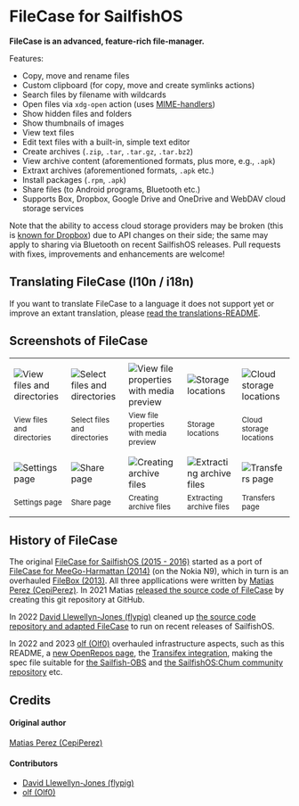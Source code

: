 # FileCase for SailfishOS

**FileCase is an advanced, feature-rich file-manager.**

Features:
- Copy, move and rename files
- Custom clipboard (for copy, move and create symlinks actions)
- Search files by filename with wildcards
- Open files via `xdg-open` action (uses [MIME-handlers](https://github.com/llelectronics/mimer))
- Show hidden files and folders
- Show thumbnails of images
- View text files
- Edit text files with a built-in, simple text editor
- Create archives (`.zip`, `.tar`, `.tar.gz`, `.tar.bz2`)
- View archive content (aforementioned formats, plus more, e.g., `.apk`) 
- Extraxt archives (aforementioned formats, `.apk` etc.)
- Install packages (`.rpm`, `.apk`)
- Share files (to Android programs, Bluetooth etc.)
- Supports Box, Dropbox, Google Drive and OneDrive and WebDAV cloud storage services

Note that the ability to access cloud storage providers may be broken (this is [known for Dropbox](https://github.com/sailfishos-applications/filecase/issues/4)) due to API changes on their side; the same may apply to sharing via Bluetooth on recent SailfishOS releases.  Pull requests with fixes, improvements and enhancements are welcome!

## Translating FileCase (l10n / i18n)

If you want to translate FileCase to a language it does not support yet or improve an extant translation, please [read the translations-README](./translations#readme).

## Screenshots of FileCase

|     |     |     |     |     |
| --- | --- | --- | --- | --- |
|     |     |     |     |     |
| ![View files and directories](https://github.com/sailfishos-applications/filecase/raw/master/.xdata/screenshots/screenshot-001.jpg) | ![Select files and directories](https://github.com/sailfishos-applications/filecase/raw/master/.xdata/screenshots/screenshot-002.jpg) | ![View file properties with media preview](https://github.com/sailfishos-applications/filecase/raw/master/.xdata/screenshots/screenshot-003.jpg) | ![Storage locations](https://github.com/sailfishos-applications/filecase/raw/master/.xdata/screenshots/screenshot-004.jpg) | ![Cloud storage locations](https://github.com/sailfishos-applications/filecase/raw/master/.xdata/screenshots/screenshot-005.jpg) |
| <sub>View files and directories</sub> | <sub>Select files and directories</sub>  | <sub>View file properties with media preview</sub> | <sub>Storage locations</sub> | <sub>Cloud storage locations</sub> |
|     |     |     |     |     |
|     |     |     |     |     |
| ![Settings page](https://github.com/sailfishos-applications/filecase/raw/master/.xdata/screenshots/screenshot-006.jpg) | ![Share page](https://github.com/sailfishos-applications/filecase/raw/master/.xdata/screenshots/screenshot-007.jpg) | ![Creating archive files](https://github.com/sailfishos-applications/filecase/raw/master/.xdata/screenshots/screenshot-008.jpg) | ![Extracting archive files](https://github.com/sailfishos-applications/filecase/raw/master/.xdata/screenshots/screenshot-009.jpg) | ![Transfers page](https://github.com/sailfishos-applications/filecase/raw/master/.xdata/screenshots/screenshot-010.jpg) |
| <sub>Settings page</sub> | <sub>Share page</sub>  | <sub>Creating archive files</sub> | <sub>Extracting archive files</sub> | <sub>Transfers page</sub> |
|     |     |     |     |     |

## History of FileCase

The original [FileCase for SailfishOS (2015 - 2016)](https://openrepos.net/content/cepiperez/filecase-0#content) started as a port of [FileCase for MeeGo-Harmattan (2014)](https://openrepos.net/content/cepiperez/filecase#content) (on the Nokia N9), which in turn is an overhauled [FileBox (2013)](https://openrepos.net/content/cepiperez/filebox#content).  All three appllications were written by [Matias Perez (CepiPerez)](https://github.com/CepiPerez).  In 2021 Matias [released the source code of FileCase](https://github.com/sailfishos-applications/filecase/commit/d4294bbc5e854bb1a32481201f556ba453fbaef6) by creating this git repository at GitHub.

In 2022 [David Llewellyn-Jones (flypig)](https://github.com/llewelld) cleaned up [the source code repository and adapted FileCase](https://github.com/sailfishos-applications/filecase/compare/0.1-9...0.2.1) to run on recent releases of SailfishOS.

In 2022 and 2023 [olf (Olf0)](https://github.com/Olf0) overhauled infrastructure aspects, such as this README, a [new OpenRepos page](https://openrepos.net/content/olf/filecase#content), the [Transifex integration](https://github.com/sailfishos-applications/filecase/pull/34), making the spec file suitable for [the Sailfish-OBS](https://build.sailfishos.org/) and [the SailfishOS:Chum community repository](https://build.sailfishos.org/project/show/sailfishos:chum) etc.

## Credits
#### Original author
[Matias Perez (CepiPerez)](https://github.com/CepiPerez)
#### Contributors
- [David Llewellyn-Jones (flypig)](https://github.com/llewelld)
- [olf (Olf0)](https://github.com/Olf0)

